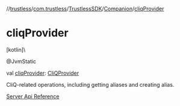 //[trustless](../../../../index.md)/[com.trustless](../../index.md)/[TrustlessSDK](../index.md)/[Companion](index.md)/[cliqProvider](cliq-provider.md)

# cliqProvider

[kotlin]\

@JvmStatic

val [cliqProvider](cliq-provider.md): [CliQProvider](../../../com.trustless.providers/-cli-q-provider/index.md)

CliQ-related operations, including getting aliases and creating alias.

[Server Api Reference](https://developer.staq.io/docs/apis/cliq)
